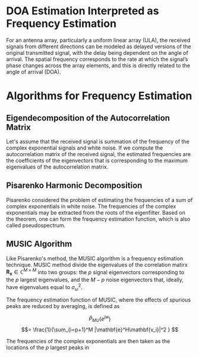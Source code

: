 # DOA Estimation Interpreted as Frequency Estimation
For an antenna array, particularly a uniform linear array (ULA), the received signals from different directions can be modeled as delayed versions of the original transmitted signal, with the delay being dependent on the angle of arrival. The spatial frequency corresponds to the rate at which the signal’s phase changes across the array elements, and this is directly related to the angle of arrival (DOA). 

# Algorithms for Frequency Estimation
## Eigendecomposition of the Autocorrelation Matrix
Let's assume that the received signal is summation of the frequency of the complex exponential signals and white noise. If we compute the autocorrelation matrix of the received signal, the estimated frequencies are the coefficients of the eigenvectors that is corresponding to the maximum eigenvalues of the autocorrelation matrix.

## Pisarenko Harmonic Decomposition
Pisarenko considered the problem of estimating the frequencies of a sum of complex exponentials in white noise. The frequencies of the complex exponentials may be extracted from the roots of the eigenfilter. Based on the theorem, one can form the frequency estimation function, which is also called pseudospectrum.

## MUSIC Algorithm
Like Pisarenko's method, the MUSIC algorithm is a frequency estimation technique. MUSIC method divide the eigenvalues of the correlation matirx $\mathbf{R_x}\in\mathbb{C}^{M\times M}$ into two groups: the $p$ signal eigenvectors corresponding to the $p$ largest eigenvalues, and the $M-p$ noise eigenvectors that, ideally, have eigenvalues equal to $\sigma_\omega^2$. 

The frequency estimation function of MUSIC, where the effects of spurious peaks are reduced by averaging, is defined as

$$\hat{P}_{MU}(e^{jw})$$ $$= \frac{1}{\sum_{i=p+1}^M |\mathbf{e}^H\mathbf{v_i}|^2 } $$

The frequencies of the complex exponentials are then taken as the locations of the $p$ largest peaks in 
